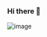 ### Hi there 👋
![image](https://github.com/sametydev/sametydev/assets/108689707/0862c686-32fa-417a-90a3-98733441a713)


